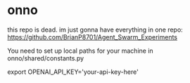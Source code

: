 # onno

this repo is dead. im just gonna have everything in one repo:
https://github.com/BrianP8701/Agent_Swarm_Experiments



You need to set up local paths for your machine in onno/shared/constants.py


export OPENAI_API_KEY='your-api-key-here'

